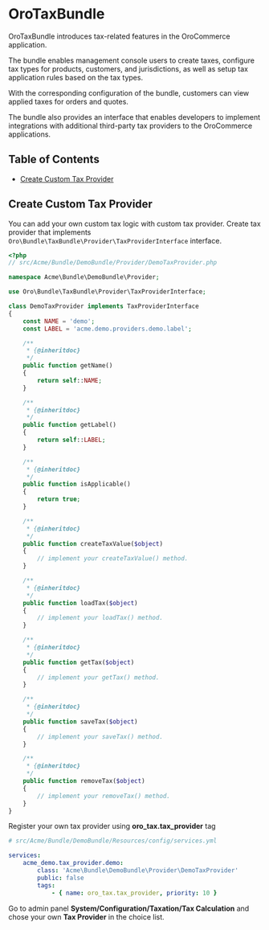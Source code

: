 # OroTaxBundle

OroTaxBundle introduces tax-related features in the OroCommerce application.

The bundle enables management console users to create taxes, configure tax types for products, customers, and jurisdictions, as well as setup tax application rules based on the tax types.

With the corresponding configuration of the bundle, customers can view applied taxes for orders and quotes.

The bundle also provides an interface that enables developers to implement integrations with additional third-party tax providers to the OroCommerce applications.

## Table of Contents
 - [Create Custom Tax Provider](#create-custom-tax-provider)
 
## Create Custom Tax Provider

You can add your own custom tax logic with custom tax provider.
Create tax provider that implements `Oro\Bundle\TaxBundle\Provider\TaxProviderInterface` interface.

```php
<?php
// src/Acme/Bundle/DemoBundle/Provider/DemoTaxProvider.php

namespace Acme\Bundle\DemoBundle\Provider;

use Oro\Bundle\TaxBundle\Provider\TaxProviderInterface;

class DemoTaxProvider implements TaxProviderInterface
{
    const NAME = 'demo';
    const LABEL = 'acme.demo.providers.demo.label';

    /**
     * {@inheritdoc}
     */
    public function getName()
    {
        return self::NAME;
    }

    /**
     * {@inheritdoc}
     */
    public function getLabel()
    {
        return self::LABEL;
    }

    /**
     * {@inheritdoc}
     */
    public function isApplicable()
    {
        return true;
    }

    /**
     * {@inheritdoc}
     */
    public function createTaxValue($object)
    {
        // implement your createTaxValue() method.
    }

    /**
     * {@inheritdoc}
     */
    public function loadTax($object)
    {
        // implement your loadTax() method.
    }

    /**
     * {@inheritdoc}
     */
    public function getTax($object)
    {
        // implement your getTax() method.
    }

    /**
     * {@inheritdoc}
     */
    public function saveTax($object)
    {
        // implement your saveTax() method.
    }

    /**
     * {@inheritdoc}
     */
    public function removeTax($object)
    {
        // implement your removeTax() method.
    }
}

```

Register your own tax provider using **oro_tax.tax_provider** tag

```yml
# src/Acme/Bundle/DemoBundle/Resources/config/services.yml

services:
    acme_demo.tax_provider.demo:
        class: 'Acme\Bundle\DemoBundle\Provider\DemoTaxProvider'
        public: false
        tags:
            - { name: oro_tax.tax_provider, priority: 10 }

```

Go to admin panel **System/Configuration/Taxation/Tax Calculation** and chose your own **Tax Provider** in the choice list.
